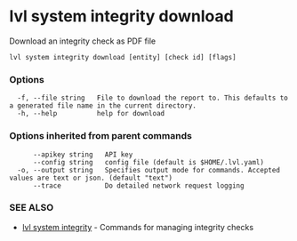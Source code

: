 # lvl system integrity download

Download an integrity check as PDF file

```
lvl system integrity download [entity] [check id] [flags]
```

### Options

```
  -f, --file string   File to download the report to. This defaults to a generated file name in the current directory.
  -h, --help          help for download
```

### Options inherited from parent commands

```
      --apikey string   API key
      --config string   config file (default is $HOME/.lvl.yaml)
  -o, --output string   Specifies output mode for commands. Accepted values are text or json. (default "text")
      --trace           Do detailed network request logging
```

### SEE ALSO

* [lvl system integrity](lvl_system_integrity.md)	 - Commands for managing integrity checks


